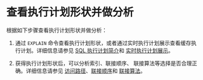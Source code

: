 查看执行计划形状并做分析 
=================================



根据如下步骤查看执行计划形状并做分析：

1. 通过 `EXPLAIN` 命令查看执行计划形状，或者通过实时执行计划展示查看缓存执行计划。详细信息请参见 [SQL 执行计划简介](/zh-CN/9.sql-optimization-guide-1/2.sql-execution-plan-3/1.introduction-to-sql-execution-plans-2.md)和 [实时执行计划展示](t1962412.html#topic-1962412)。

   

2. 获得执行计划形状后，可以分析索引、联接顺序、 联接算法等选择是否合理正确。详细信息请参见 [访问路径](/zh-CN/9.sql-optimization-guide-1/4.sql-optimization-1/5.query-optimization-2/1.access-path-3/1.overview-16.md)、[联接顺序](/zh-CN/9.sql-optimization-guide-1/4.sql-optimization-1/5.query-optimization-2/2.join-algorithm-5/3.join-order-3.md)和 [联接算法](/zh-CN/9.sql-optimization-guide-1/4.sql-optimization-1/5.query-optimization-2/2.join-algorithm-5/2.join-algorithm-6.md)。

   



